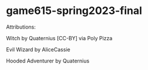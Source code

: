 # game615-spring2023-final

Attributions:

Witch by Quaternius [CC-BY] via Poly Pizza

Evil Wizard by AliceCassie

Hooded Adventurer by Quaternius
